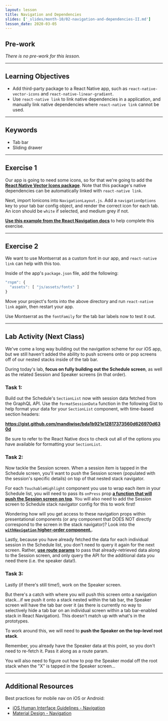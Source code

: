 ```yaml
---
layout: lesson
title: Navigation and Dependencies
slides: ['_slides/month-10/02-navigation-and-dependencies-II.md']
lesson_date: 2020-03-05
---
```


## Pre-work

_There is no pre-work for this lesson._

---

## Learning Objectives

- Add third-party package to a React Native app, such as `react-native-vector-icons` and `react-native-linear-gradient`.
- Use `react-native link` to link native dependencies in a application, and manually link native dependencies where `react-native link` cannot be used.

---

## Keywords

- Tab bar
- Sliding drawer

---

## Exercise 1

Our app is going to need some icons, so for that we're going to add the **[React Native Vector Icons package](https://github.com/oblador/react-native-vector-icons)**. Note that this package's native dependencies can be automatically linked with `react-native link`.

Next, import Ionicons into `NavigationLayout.js`. Add a `navigationOptions` key to your tab bar config object, and render the correct icon for each tab. An icon should be `white` if selected, and medium grey if not.

**[Use this example from the React Navigation docs](https://reactnavigation.org/docs/en/tab-based-navigation.html#customizing-the-appearance)** to help complete this exercise.

---

## Exercise 2

We want to use Montserrat as a custom font in our app, and `react-native link` can help with this too.

Inside of the app's `package.json` file, add the following:

```js
"rnpm": {
  "assets": [ "js/assets/fonts" ]
}
```

Move your project's fonts into the above directory and run `react-native link` again, then restart your app.

Use Montserrat as the `fontFamily` for the tab bar labels now to test it out.

---

## Lab Activity (Next Class)

We've come a long way building out the navigation scheme for our iOS app, but we still haven't added the ability to push screens onto or pop screens off of our nested stacks inside of the tab bar.

During today's lab, **focus on fully building out the Schedule screen**, as well as the related Session and Speaker screens (in that order).

### Task 1:

Build out the Schedule's `SectionList` now with session data fetched from the GraphQL API. Use the `formatSessionData` function in the following Gist to help format your data for your `SectionList` component, with time-based section headers:

**https://gist.github.com/mandiwise/bda1b921e12817373560d626970d630d**

Be sure to refer to the React Native docs to check out all of the options you have available for formatting your `SectionList`.

### Task 2:

Now tackle the Session screen. When a session item is tapped in the Schedule screen, you'll want to push the Session screen (populated with the session's specific details) on top of that nested stack navigator.

For each `TouchableHighlight` component you use to wrap each item in your Schedule list, you will need to pass its `onPress` prop **[a function that will push the Session screen on top](https://reactnavigation.org/docs/en/navigating.html)**. You will also need to add the Session screen to Schedule stack navigator config for this to work first!

Wondering how will you get access to these navigation props within presentational components (or any component that DOES NOT directly correspond to the screen in the stack navigator)? Look into the **[`withNavigation` higher-order component.](https://reactnavigation.org/docs/en/with-navigation.html)**.

Lastly, because you have already fetched the data for each individual session in the Schedule list, you don't need to query it again for the next screen. Rather, **[use route params](https://reactnavigation.org/docs/en/params.html)** to pass that already-retrieved data along to the Session screen, and only query the API for the additional data you need there (i.e. the speaker data!).

### Task 3:

Lastly (if there's still time!), work on the Speaker screen.

But there's a catch with where you will push this screen onto a navigation stack...if we push it onto a stack nested within the tab bar, the Speaker screen will have the tab bar over it (as there is currently no way to selectively hide a tab bar on an individual screen within a tab bar-enabled stack in React Navigation). This doesn't match up with what's in the prototypes.

To work around this, we will need to **push the Speaker on the top-level root stack**.

Remember, you already have the Speaker data at this point, so you don't need to re-fetch it. Pass it along as a route param.

You will also need to figure out how to pop the Speaker modal off the root stack when the "X" is tapped in the Speaker screen...

---

## Additional Resources

Best practices for mobile nav on iOS or Android:

- [iOS Human Interface Guidelines - Navigation](https://developer.apple.com/ios/human-interface-guidelines/interaction/navigation/)
- [Material Design - Navigation](https://material.google.com/patterns/navigation.html)
